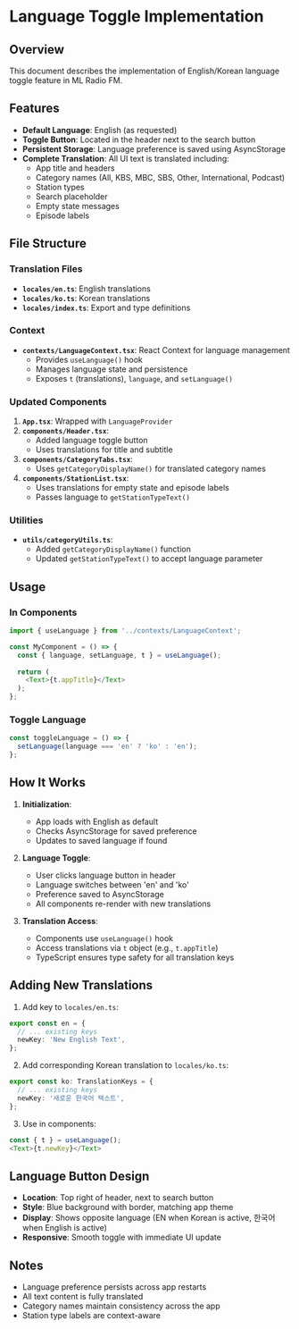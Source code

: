 # Language Toggle Implementation

## Overview
This document describes the implementation of English/Korean language toggle feature in ML Radio FM.

## Features
- **Default Language**: English (as requested)
- **Toggle Button**: Located in the header next to the search button
- **Persistent Storage**: Language preference is saved using AsyncStorage
- **Complete Translation**: All UI text is translated including:
  - App title and headers
  - Category names (All, KBS, MBC, SBS, Other, International, Podcast)
  - Station types
  - Search placeholder
  - Empty state messages
  - Episode labels

## File Structure

### Translation Files
- **`locales/en.ts`**: English translations
- **`locales/ko.ts`**: Korean translations
- **`locales/index.ts`**: Export and type definitions

### Context
- **`contexts/LanguageContext.tsx`**: React Context for language management
  - Provides `useLanguage()` hook
  - Manages language state and persistence
  - Exposes `t` (translations), `language`, and `setLanguage()`

### Updated Components
1. **`App.tsx`**: Wrapped with `LanguageProvider`
2. **`components/Header.tsx`**: 
   - Added language toggle button
   - Uses translations for title and subtitle
3. **`components/CategoryTabs.tsx`**: 
   - Uses `getCategoryDisplayName()` for translated category names
4. **`components/StationList.tsx`**: 
   - Uses translations for empty state and episode labels
   - Passes language to `getStationTypeText()`

### Utilities
- **`utils/categoryUtils.ts`**: 
  - Added `getCategoryDisplayName()` function
  - Updated `getStationTypeText()` to accept language parameter

## Usage

### In Components
```typescript
import { useLanguage } from '../contexts/LanguageContext';

const MyComponent = () => {
  const { language, setLanguage, t } = useLanguage();
  
  return (
    <Text>{t.appTitle}</Text>
  );
};
```

### Toggle Language
```typescript
const toggleLanguage = () => {
  setLanguage(language === 'en' ? 'ko' : 'en');
};
```

## How It Works

1. **Initialization**: 
   - App loads with English as default
   - Checks AsyncStorage for saved preference
   - Updates to saved language if found

2. **Language Toggle**:
   - User clicks language button in header
   - Language switches between 'en' and 'ko'
   - Preference saved to AsyncStorage
   - All components re-render with new translations

3. **Translation Access**:
   - Components use `useLanguage()` hook
   - Access translations via `t` object (e.g., `t.appTitle`)
   - TypeScript ensures type safety for all translation keys

## Adding New Translations

1. Add key to `locales/en.ts`:
```typescript
export const en = {
  // ... existing keys
  newKey: 'New English Text',
};
```

2. Add corresponding Korean translation to `locales/ko.ts`:
```typescript
export const ko: TranslationKeys = {
  // ... existing keys
  newKey: '새로운 한국어 텍스트',
};
```

3. Use in components:
```typescript
const { t } = useLanguage();
<Text>{t.newKey}</Text>
```

## Language Button Design
- **Location**: Top right of header, next to search button
- **Style**: Blue background with border, matching app theme
- **Display**: Shows opposite language (EN when Korean is active, 한국어 when English is active)
- **Responsive**: Smooth toggle with immediate UI update

## Notes
- Language preference persists across app restarts
- All text content is fully translated
- Category names maintain consistency across the app
- Station type labels are context-aware
